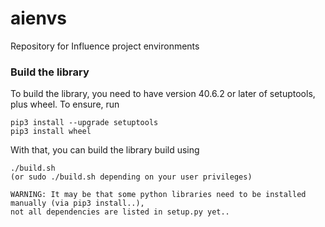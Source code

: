 # aienvs
Repository for Influence project environments

### Build the library ###
To build the library, you need to have version 40.6.2 or later of setuptools, plus wheel. To ensure, run
```
pip3 install --upgrade setuptools
pip3 install wheel
```
With that, you can build the library build using
```
./build.sh
(or sudo ./build.sh depending on your user privileges)

WARNING: It may be that some python libraries need to be installed manually (via pip3 install..),
not all dependencies are listed in setup.py yet..
